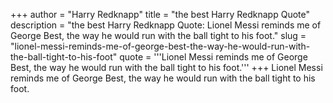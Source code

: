 +++
author = "Harry Redknapp"
title = "the best Harry Redknapp Quote"
description = "the best Harry Redknapp Quote: Lionel Messi reminds me of George Best, the way he would run with the ball tight to his foot."
slug = "lionel-messi-reminds-me-of-george-best-the-way-he-would-run-with-the-ball-tight-to-his-foot"
quote = '''Lionel Messi reminds me of George Best, the way he would run with the ball tight to his foot.'''
+++
Lionel Messi reminds me of George Best, the way he would run with the ball tight to his foot.
